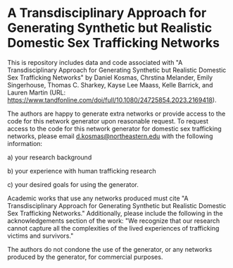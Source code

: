 # A Transdisciplinary Approach for Generating Synthetic but Realistic Domestic Sex Trafficking Networks
This is repository includes data and code associated with "A Transdisciplinary Approach for Generating Synthetic but Realistic Domestic Sex Trafficking Networks" by Daniel Kosmas, Chrstina Melander, Emily Singerhouse, Thomas C. Sharkey, Kayse Lee Maass, Kelle Barrick, and Lauren Martin (URL: https://www.tandfonline.com/doi/full/10.1080/24725854.2023.2169418). 

The authors are happy to generate extra networks or provide access to the code for this network generator upon reasonable request. To request access to the code for this network generator for domestic sex trafficking networks, please email d.kosmas@northeastern.edu with the following information: 

a) your research background

b) your experience with human trafficking research

c) your desired goals for using the generator.

Academic works that use any networks produced must cite "A Transdisciplinary Approach for Generating Synthetic but Realistic Domestic Sex Trafficking Networks." Additionally, please include the following in the acknowledgements section of the work: "We recognize that our research cannot capture all the complexities of the lived experiences of trafficking victims and survivors."

The authors do not condone the use of the generator, or any networks produced by the generator, for commercial purposes.

